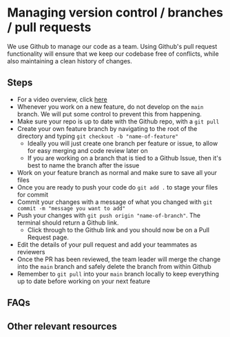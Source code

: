 # Managing version control / branches / pull requests

We use Github to manage our code as a team. Using Github's pull request functionality will ensure that we keep our codebase free of conflicts, while also maintaining a clean history of changes. 

## Steps
- For a video overview, click [here](https://www.youtube.com/watch?v=xbD5lDCzvP8)
- Whenever you work on a new feature, do not develop on the `main` branch. We will put some control to prevent this from happening.
- Make sure your repo is up to date with the Github repo, with a `git pull`
- Create your own feature branch by navigating to the root of the directory and typing `git checkout -b "name-of-feature"`
  - Ideally you will just create one branch per feature or issue, to allow for easy merging and code review later on
  - If you are working on a branch that is tied to a Github Issue, then it's best to name the branch after the issue
- Work on your feature branch as normal and make sure to save all your files
- Once you are ready to push your code do `git add .` to stage your files for commit
- Commit your changes with a message of what you changed with `git commit -m "message you want to add"`
- Push your changes with `git push origin "name-of-branch"`. The terminal should return a Github link.
  - Click through to the Github link and you should now be on a Pull Request page.
- Edit the details of your pull request and add your teammates as reviewers
- Once the PR has been reviewed, the team leader will merge the change into the `main` branch and safely delete the branch from within Github
- Remember to `git pull` into your `main` branch locally to keep everything up to date before working on your next feature

## FAQs

## Other relevant resources
